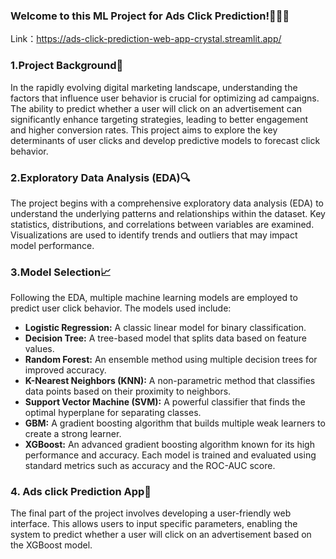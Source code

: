 ### Welcome to this ML Project for Ads Click Prediction!👩🏻‍💻
Link：https://ads-click-prediction-web-app-crystal.streamlit.app/         
### 1.Project Background📝   
In the rapidly evolving digital marketing landscape, understanding the factors that influence user behavior is crucial for optimizing ad campaigns. 
The ability to predict whether a user will click on an advertisement can significantly enhance targeting strategies, 
leading to better engagement and higher conversion rates. This project aims to explore the key determinants of user clicks and develop 
predictive models to forecast click behavior.


### 2.Exploratory Data Analysis (EDA)🔍
The project begins with a comprehensive exploratory data analysis (EDA) to understand the underlying patterns and relationships within the dataset. 
Key statistics, distributions, and correlations between variables are examined. Visualizations are used to identify trends and outliers 
that may impact model performance.

### 3.Model Selection📈
Following the EDA, multiple machine learning models are employed to predict user click behavior. The models used include:
- **Logistic Regression:**  A classic linear model for binary classification.
- **Decision Tree:** A tree-based model that splits data based on feature values.
- **Random Forest:** An ensemble method using multiple decision trees for improved accuracy.
- **K-Nearest Neighbors (KNN):** A non-parametric method that classifies data points based on their proximity to neighbors.
- **Support Vector Machine (SVM):** A powerful classifier that finds the optimal hyperplane for separating classes.
- **GBM:** A gradient boosting algorithm that builds multiple weak learners to create a strong learner.
- **XGBoost:** An advanced gradient boosting algorithm known for its high performance and accuracy.
Each model is trained and evaluated using standard metrics such as accuracy and the ROC-AUC score. 

### 4. Ads click Prediction App📲
The final part of the project involves developing a user-friendly web interface.
This allows users to input specific parameters, enabling the system to predict whether a user will click on an advertisement based on the XGBoost model.
